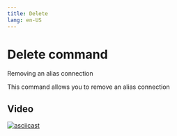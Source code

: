 ```yaml
---
title: Delete
lang: en-US
---
```


# Delete command

Removing an alias connection

This command allows you to remove an alias connection

## Video

[![asciicast](https://asciinema.org/a/667929.svg)](https://asciinema.org/a/667929)
